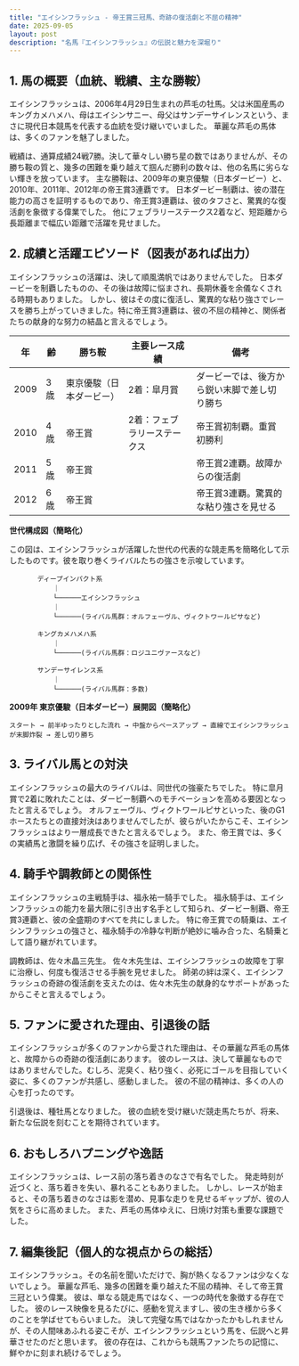 ```yaml
---
title: "エイシンフラッシュ - 帝王賞三冠馬、奇跡の復活劇と不屈の精神"
date: 2025-09-05
layout: post
description: "名馬『エイシンフラッシュ』の伝説と魅力を深堀り"
---
```


## 1. 馬の概要（血統、戦績、主な勝鞍）

エイシンフラッシュは、2006年4月29日生まれの芦毛の牡馬。父は米国産馬のキングカメハメハ、母はエイシンサニー、母父はサンデーサイレンスという、まさに現代日本競馬を代表する血統を受け継いでいました。  華麗な芦毛の馬体は、多くのファンを魅了しました。

戦績は、通算成績24戦7勝。決して華々しい勝ち星の数ではありませんが、その勝ち鞍の質と、幾多の困難を乗り越えて掴んだ勝利の数々は、他の名馬に劣らない輝きを放っています。  主な勝鞍は、2009年の東京優駿（日本ダービー）と、2010年、2011年、2012年の帝王賞3連覇です。  日本ダービー制覇は、彼の潜在能力の高さを証明するものであり、帝王賞3連覇は、彼のタフさと、驚異的な復活劇を象徴する偉業でした。  他にフェブラリーステークス2着など、短距離から長距離まで幅広い距離で活躍を見せました。


## 2. 成績と活躍エピソード（図表があれば出力）

エイシンフラッシュの活躍は、決して順風満帆ではありませんでした。  日本ダービーを制覇したものの、その後は故障に悩まされ、長期休養を余儀なくされる時期もありました。  しかし、彼はその度に復活し、驚異的な粘り強さでレースを勝ち上がっていきました。特に帝王賞3連覇は、彼の不屈の精神と、関係者たちの献身的な努力の結晶と言えるでしょう。


| 年 | 齢 | 勝ち鞍 | 主要レース成績 | 備考 |
|---|---|---|---|---|
| 2009 | 3歳 | 東京優駿（日本ダービー） | 2着：皐月賞 |  ダービーでは、後方から鋭い末脚で差し切り勝ち |
| 2010 | 4歳 | 帝王賞 | 2着：フェブラリーステークス |  帝王賞初制覇。重賞初勝利 |
| 2011 | 5歳 | 帝王賞 |  | 帝王賞2連覇。故障からの復活劇 |
| 2012 | 6歳 | 帝王賞 |  | 帝王賞3連覇。驚異的な粘り強さを見せる |


**世代構成図（簡略化）**

この図は、エイシンフラッシュが活躍した世代の代表的な競走馬を簡略化して示したものです。彼を取り巻くライバルたちの強さを示唆しています。

```
       ディープインパクト系
           ｜
           └──────エイシンフラッシュ
           ｜
           └──────(ライバル馬群：オルフェーヴル、ヴィクトワールピサなど)

       キングカメハメハ系
           ｜
           └──────(ライバル馬群：ロジユニヴァースなど)

       サンデーサイレンス系
           ｜
           └──────(ライバル馬群：多数)
```


**2009年 東京優駿（日本ダービー）展開図（簡略化）**

```
スタート → 前半ゆったりとした流れ → 中盤からペースアップ → 直線でエイシンフラッシュが末脚炸裂 → 差し切り勝ち
```


## 3. ライバル馬との対決

エイシンフラッシュの最大のライバルは、同世代の強豪たちでした。  特に皐月賞で2着に敗れたことは、ダービー制覇へのモチベーションを高める要因となったと言えるでしょう。  オルフェーヴル、ヴィクトワールピサといった、後のG1ホースたちとの直接対決はありませんでしたが、彼らがいたからこそ、エイシンフラッシュはより一層成長できたと言えるでしょう。  また、帝王賞では、多くの実績馬と激闘を繰り広げ、その強さを証明しました。


## 4. 騎手や調教師との関係性

エイシンフラッシュの主戦騎手は、福永祐一騎手でした。  福永騎手は、エイシンフラッシュの能力を最大限に引き出す名手として知られ、ダービー制覇、帝王賞3連覇と、彼の全盛期のすべてを共にしました。  特に帝王賞での騎乗は、エイシンフラッシュの強さと、福永騎手の冷静な判断が絶妙に噛み合った、名騎乗として語り継がれています。

調教師は、佐々木晶三先生。  佐々木先生は、エイシンフラッシュの故障を丁寧に治療し、何度も復活させる手腕を見せました。  師弟の絆は深く、エイシンフラッシュの奇跡の復活劇を支えたのは、佐々木先生の献身的なサポートがあったからこそと言えるでしょう。


## 5. ファンに愛された理由、引退後の話

エイシンフラッシュが多くのファンから愛された理由は、その華麗な芦毛の馬体と、故障からの奇跡の復活劇にあります。  彼のレースは、決して華麗なものではありませんでした。むしろ、泥臭く、粘り強く、必死にゴールを目指していく姿に、多くのファンが共感し、感動しました。  彼の不屈の精神は、多くの人の心を打ったのです。

引退後は、種牡馬となりました。  彼の血統を受け継いだ競走馬たちが、将来、新たな伝説を刻むことを期待されています。


## 6. おもしろハプニングや逸話

エイシンフラッシュは、レース前の落ち着きのなさで有名でした。  発走時刻が近づくと、落ち着きを失い、暴れることもありました。  しかし、レースが始まると、その落ち着きのなさは影を潜め、見事な走りを見せるギャップが、彼の人気をさらに高めました。  また、芦毛の馬体ゆえに、日焼け対策も重要な課題でした。


## 7. 編集後記（個人的な視点からの総括）

エイシンフラッシュ。その名前を聞いただけで、胸が熱くなるファンは少なくないでしょう。  華麗な芦毛、幾多の困難を乗り越えた不屈の精神、そして帝王賞三冠という偉業。  彼は、単なる競走馬ではなく、一つの時代を象徴する存在でした。  彼のレース映像を見るたびに、感動を覚えますし、彼の生き様から多くのことを学ばせてもらいました。  決して完璧な馬ではなかったかもしれませんが、その人間味あふれる姿こそが、エイシンフラッシュという馬を、伝説へと昇華させたのだと思います。  彼の存在は、これからも競馬ファンたちの記憶に、鮮やかに刻まれ続けるでしょう。

